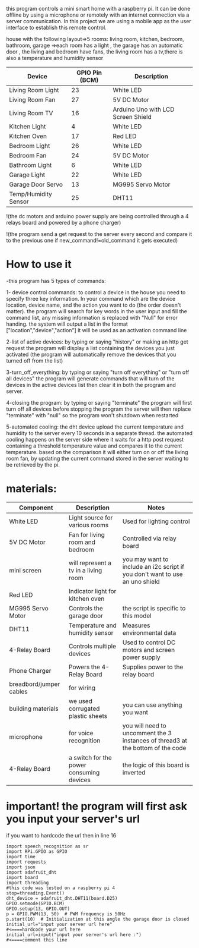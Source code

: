 this program controls a mini smart home with a raspberry pi. It can be done offline by using a microphone or remotely 
with an internet connection via a server communication. In this project we are using a mobile app as the 
user interface to establish this remote control.

house with the following layout=>5 rooms: living room, kitchen, bedroom, bathroom, garage
=>each room has a light , the garage has an automatic door , the living and bedroom have fans,
the living room has a tv,there is also a temperature and humidity sensor
 
| Device                   | GPIO Pin (BCM) | Description                          |
|--------------------------|----------------|--------------------------------------|
| Living Room Light        | 23             | White LED                            |
| Living Room Fan          | 27             | 5V DC Motor                          |
| Living Room TV           | 16             | Arduino Uno with LCD Screen Shield   |
| Kitchen Light            | 4              | White LED                            |
| Kitchen Oven             | 17             | Red LED                              |
| Bedroom Light            | 26             | White LED                            |
| Bedroom Fan              | 24             | 5V DC Motor                          |
| Bathroom Light           | 6              | White LED                            |
| Garage Light             | 22             | White LED                            |
| Garage Door Servo        | 13             | MG995 Servo Motor                    |
| Temp/Humidity Sensor     | 25             | DHT11                                |

!(the dc motors and arduino power supply are being controlled through a 4 relays board and powered by a phone charger)

!(the program send a get request to the server every second and compare it to the previous one if new_command!=old_command it gets executed)
# How to use it
-this program has 5 types of commands:

1- device control commands:
to control a device in the house you need to specify three key information.
In your command which are the device location, device name, and the action you want to do (the order doesn't matter).
the program will search for key words in the user input and fill the command list, any missing information is replaced with "Null"
for error handing. 
the system will output a list in the format ["location","device","action"] it will be used as an activation command line

2-list of active devices:
by typing or saying "history" or making an http get request the program will display a list containing the devices you just activated
(the program will automatically remove the devices that you turned off from the list)

3-turn_off_everything:
by typing or saying "turn off everything" or "turn off all devices" the program will 
generate commands that will turn of the devices in the active devices list then clear it in both the program and server.

4-closing the program:
by typing or saying "terminate" the program will first turn off all devices before stopping the program
the server will then replace "terminate" with "null" so the program won't shutdown when restarted

5-automated cooling:
the dht device upload the current temperature and humidity to the server every 10 seconds in a separate thread.
the automated cooling happens on the server side where it waits for a http post request containing a threshold
temperature value and compares it to the current temperature. based on the comparison it will either turn on or 
off the living room fan, by updating the current command stored in the server waiting to be retrieved by the pi.

# materials:

| Component              | Description                             | Notes                                |
|------------------------|-----------------------------------------|--------------------------------------|
| White LED              | Light source for various rooms          | Used for lighting control            |
| 5V DC Motor            | Fan for living room and bedroom         | Controlled via relay board           |
| mini screen            | will represent a tv in a living room    |you may want to include an i2c script if you don't want to use an uno shield|
| Red LED                | Indicator light for kitchen oven        |                                      |
| MG995 Servo Motor      | Controls the garage door                | the script is specific to this model |
| DHT11                  | Temperature and humidity sensor         | Measures environmental data          |
| 4-Relay Board          | Controls multiple devices               | Used to control DC motors and screen power supply |
| Phone Charger          | Powers the 4-Relay Board                | Supplies power to the relay board    |
|breadbord/jumper cables | for wiring                              |                                      |
|building materials      | we used corrugated plastic sheets       |you can use anything you want         |
|microphone              | for voice recognition                   |you will need to uncomment the 3 instances of thread3 at the bottom of the code|
|4-Relay Board           | a switch for the power consuming devices| the logic of this board is inverted  |

# important! the program will first ask you input your server's url
if you want to hardcode the url then in line 16
```pythonpython
import speech_recognition as sr
import RPi.GPIO as GPIO
import time
import requests
import json
import adafruit_dht
import board
import threading
#this code was tested on a raspberry pi 4
stop=threading.Event()
dht_device = adafruit_dht.DHT11(board.D25)
GPIO.setmode(GPIO.BCM)
GPIO.setup(13, GPIO.OUT)
p = GPIO.PWM(13, 50)  # PWM frequency is 50Hz
p.start(10)  # Initialization at this angle the garage door is closed
initial_url="input your server url here"                                            #<====hardcode your url here
initial_url=input("input your server's url here :")                                 #<====comment this line

